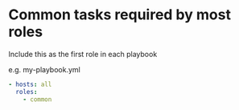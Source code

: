 # Common tasks required by most roles

Include this as the first role in each playbook

e.g. my-playbook.yml
```yml
- hosts: all
  roles:
    - common
```
